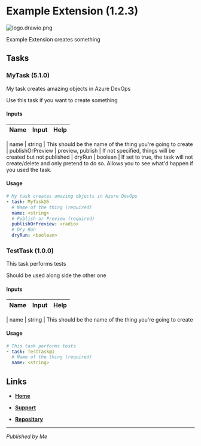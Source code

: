 # Example Extension (1.2.3)

![logo.drawio.png](logo.drawio.png)

Example Extension creates something

## Tasks

### MyTask (5.1.0)

My task creates amazing objects in Azure DevOps

Use this task if you want to create something

#### Inputs

| Name | Input | Help |
| ---- | ----- | ---- |


| name | string | This should be the name of the thing you&#x27;re going to create
| publishOrPreview | preview, publish | If not specified, things will be created but not published
| dryRun | boolean | If set to true, the task will not create/delete and only pretend to do so. Allows you to see what&#x27;d happen if you used the task.

#### Usage

```yaml
# My task creates amazing objects in Azure DevOps
- task: MyTask@5
  # Name of the thing (required)
  name: <string>
  # Publish or Preview (required)
  publishOrPreview: <radio>
  # Dry Run
  dryRun: <boolean>
```

### TestTask (1.0.0)

This task performs tests

Should be used along side the other one

#### Inputs

| Name | Input | Help |
| ---- | ----- | ---- |


| name | string | This should be the name of the thing you&#x27;re going to create

#### Usage

```yaml
# This task performs tests
- task: TestTask@1
  # Name of the thing (required)
  name: <string>
```

## Links

- [**Home**](https://maarten.dev)

- [**Support**](https://maarten.dev/support)

- [**Repository**](https://github.com/survivorbat/azure-devops-extension-docs.git)

---

_Published by Me_
